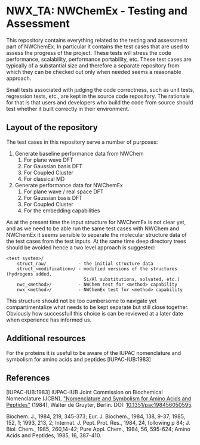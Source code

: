 # NWX_TA: NWChemEx - Testing and Assessment

This repository contains everything related to the testing and assessment part of NWChemEx. 
In particular it contains the test cases that are used to assess the progress of the
project. These tests will stress the code performance, scalability, performance portability,
etc. These test cases are typically of a substantial size and therefore a separate
repository from which they can be checked out only when needed seems a reasonable 
approach.

Small tests associated with judging the code correctness, such as unit tests,
regression tests, etc., are kept in the source code repository. The rationale for that
is that users and developers who build the code from source should test whether it
built correctly in their environment.

## Layout of the repository

The test cases in this repository serve a number of purposes:
   1. Generate baseline performance data from NWChem
      1. For plane wave DFT
      2. For Gaussian basis DFT
      3. For Coupled Cluster
      4. For classical MD
   2. Generate performance data for NWChemEx
      1. For plane wave / real space DFT
      2. For Gaussian basis DFT
      3. For Coupled Cluster
      4. For the embedding capabilities

As at the present time the input structure for NWChemEx is not clear yet, and
as we need to be able run the same test cases with NWChem and NWChemEx it seems
sensible to separate the molecular structure data of the test cases from the
test inputs. At the same time deep directory trees should be avoided hence a 
two level approach is suggested:

    <test system>/
        struct_raw/            - the initial structure data
        struct_<modification>/ - modified versions of the structures (hydrogens added, 
                                 Si/Al substitutions, solvated, etc.)
        nwc_<method>/          - NWChem test for <method> capability
        nwx_<method>/          - NWChemEx test for <method> capability
      
This structure should not be too cumbersome to navigate yet compartimentalize what needs to be kept
separate but still close together. Obviously how successfull this choice is
can be reviewed at a later date when experience has informed us.

## Additional resources

For the proteins it is useful to be aware of the IUPAC nomenclature and symbolism for
amino acids and peptides [IUPAC-IUB:1983]

## References

[IUPAC-IUB:1983] IUPAC-IUB Joint Commission on Biochemical Nomenclature (JCBN), 
["Nomenclature and Symbolism for Amino Acids and Peptides"](http://www.chem.qmul.ac.uk/iupac/AminoAcid/) (1984), Walter de Gruyter, Berlin.
DOI: [10.1351/pac198456050595](https://doi.org/10.1351/pac198456050595).

Biochem. J., 1984, 219, 345-373; Eur. J. Biochem., 1984, 138, 9-37; 1985, 152, 1; 1993, 213, 2; Internat. J. Pept. Prot. Res., 1984, 24, following p 84; J. Biol. Chem., 1985, 260,14-42; Pure Appl. Chem., 1984, 56, 595-624; Amino Acids and Peptides, 1985, 16, 387-410.
